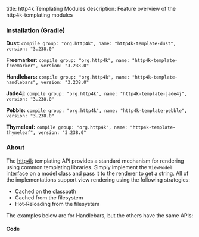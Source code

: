 title: http4k Templating Modules
description: Feature overview of the http4k-templating modules

### Installation (Gradle)
**Dust:** ```compile group: "org.http4k", name: "http4k-template-dust", version: "3.238.0"```

**Freemarker:** ```compile group: "org.http4k", name: "http4k-template-freemarker", version: "3.238.0"```

**Handlebars:** ```compile group: "org.http4k", name: "http4k-template-handlebars", version: "3.238.0"```

**Jade4j:** ```compile group: "org.http4k", name: "http4k-template-jade4j", version: "3.238.0"```

**Pebble:** ```compile group: "org.http4k", name: "http4k-template-pebble", version: "3.238.0"```

**Thymeleaf:** ```compile group: "org.http4k", name: "http4k-template-thymeleaf", version: "3.238.0"```

### About
The [http4k] templating API provides a standard mechanism for rendering using common templating libraries. Simply implement the `ViewModel` interface on a model class and pass it to the renderer to get a string. All of the implementations support view rendering using the following strategies:

* Cached on the classpath
* Cached from the filesystem
* Hot-Reloading from the filesystem

The examples below are for Handlebars, but the others have the same APIs:

#### Code  [<img class="octocat"/>](https://github.com/http4k/http4k/blob/master/src/docs/guide/modules/templating/example.kt)

 <script src="https://gist-it.appspot.com/https://github.com/http4k/http4k/blob/master/src/docs/guide/modules/templating/example.kt"></script>

[http4k]: https://http4k.org

